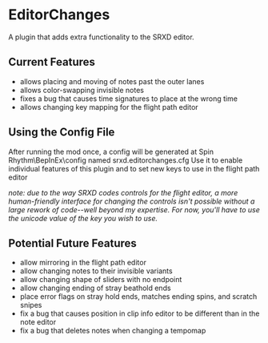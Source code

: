 # EditorChanges
A plugin that adds extra functionality to the SRXD editor.

## Current Features
* allows placing and moving of notes past the outer lanes
* allows color-swapping invisible notes
* fixes a bug that causes time signatures to place at the wrong time
* allows changing key mapping for the flight path editor

## Using the Config File

After running the mod once, a config will be generated at Spin Rhythm\BepInEx\config named srxd.editorchanges.cfg
Use it to enable individual features of this plugin and to set new keys to use in the flight path editor

*note: due to the way SRXD codes controls for the flight editor, a more human-friendly interface for changing the controls isn't possible without a large rework of code--well beyond my expertise.*
*For now, you'll have to use the unicode value of the key you wish to use.*

## Potential Future Features
* allow mirroring in the flight path editor
* allow changing notes to their invisible variants
* allow changing shape of sliders with no endpoint
* allow changing ending of stray beathold ends
* place error flags on stray hold ends, matches ending spins, and scratch snipes
* fix a bug that causes position in clip info editor to be different than in the note editor
* fix a bug that deletes notes when changing a tempomap
